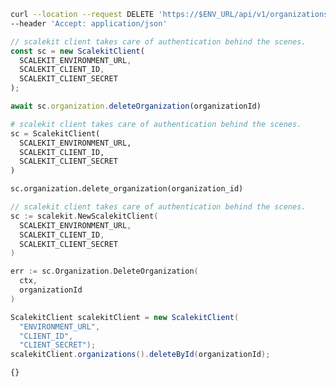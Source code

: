 
<CodeWithHeader method="delete" endpoint="/api/v1/organizations">
<Tabs groupId="tech-stack" queryString>
<TabItem value="curl" label="cURL">

```bash showLineNumbers
curl --location --request DELETE 'https://$ENV_URL/api/v1/organizations/{id}' \
--header 'Accept: application/json'
```

</TabItem>
<TabItem value="nodejs" label="Node.js">

```js showLineNumbers
// scalekit client takes care of authentication behind the scenes.
const sc = new ScalekitClient(
  SCALEKIT_ENVIRONMENT_URL,
  SCALEKIT_CLIENT_ID,
  SCALEKIT_CLIENT_SECRET
);

await sc.organization.deleteOrganization(organizationId)

```

</TabItem>
<TabItem value="py" label="Python">

```python showLineNumbers
# scalekit client takes care of authentication behind the scenes.
sc = ScalekitClient(
  SCALEKIT_ENVIRONMENT_URL,
  SCALEKIT_CLIENT_ID,
  SCALEKIT_CLIENT_SECRET
)

sc.organization.delete_organization(organization_id)
```

</TabItem>
<TabItem value="golang" label="Go">

```go showLineNumbers
// scalekit client takes care of authentication behind the scenes.
sc := scalekit.NewScalekitClient(
  SCALEKIT_ENVIRONMENT_URL,
  SCALEKIT_CLIENT_ID,
  SCALEKIT_CLIENT_SECRET
)

err := sc.Organization.DeleteOrganization(
  ctx,
  organizationId
)
```

</TabItem>

<TabItem value="java" label="Java">

```java showLineNumbers
ScalekitClient scalekitClient = new ScalekitClient(
  "ENVIRONMENT_URL",
  "CLIENT_ID",
  "CLIENT_SECRET");
scalekitClient.organizations().deleteById(organizationId);
```

</TabItem>

</Tabs>
</CodeWithHeader>
<CodeWithHeader title="Response">

```js
{}
```

</CodeWithHeader>
